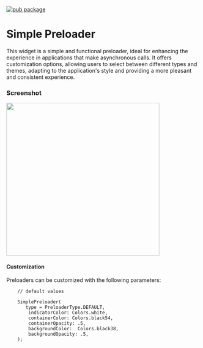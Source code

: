 [![pub package](https://img.shields.io/pub/v/simple_preloader.svg)](https://pub.dev/packages/simple_preloader)

# Simple Preloader

This widget is a simple and functional preloader, ideal for enhancing the experience in applications that make asynchronous calls. It offers customization options, allowing users to select between different types and themes, adapting to the application's style and providing a more pleasant and consistent experience.

### Screenshot

<img src="https://leonardopinho.com/singlepreloader/plugin_preloader_2.gif" height="400em" />

#### Customization
Preloaders can be customized with the following parameters:

```
    // default values
    
    SimplePreloader(
       type = PreloaderType.DEFAULT,
        indicatorColor: Colors.white,
        containerColor: Colors.black54,
        containerOpacity: .5,
        backgroundColor:  Colors.black38,
        backgroundOpacity: .5,
    );
```

